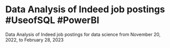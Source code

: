 # Data Analysis of Indeed job postings  #UseofSQL #PowerBI
Data Analysis of Indeed job postings for data science from November 20, 2022, to February 28, 2023 
